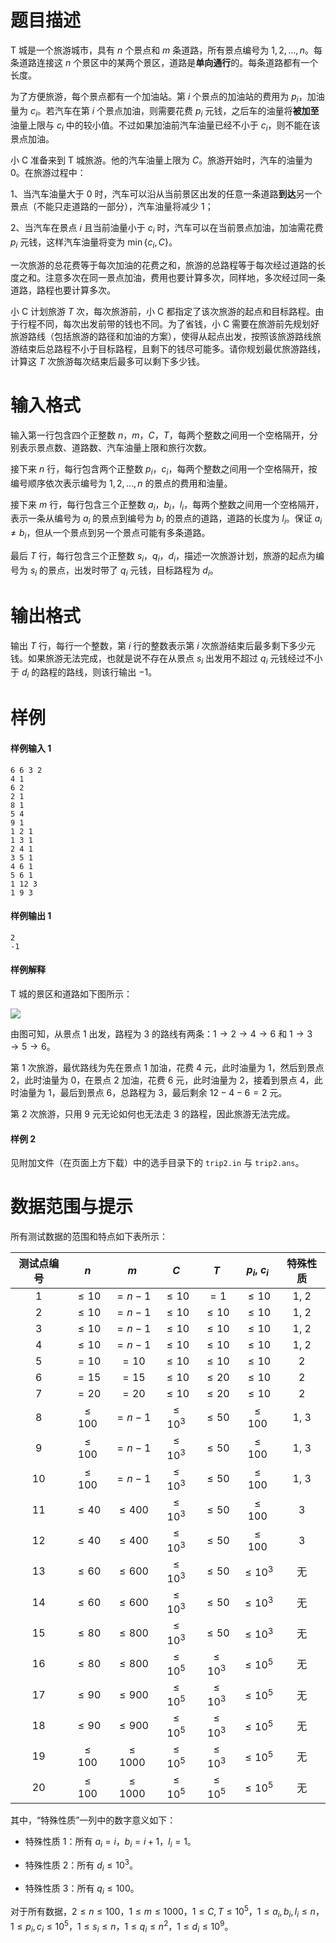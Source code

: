 
# 题目描述

T 城是一个旅游城市，具有 $n$ 个景点和 $m$ 条道路，所有景点编号为 $1,2,...,n$。每条道路连接这 $n$ 个景区中的某两个景区，道路是**单向通行**的。每条道路都有一个长度。

为了方便旅游，每个景点都有一个加油站。第 $i$ 个景点的加油站的费用为 $p_i$，加油量为 $c_i$。若汽车在第 $i$ 个景点加油，则需要花费 $p_i$ 元钱，之后车的油量将**被加至**油量上限与 $c_i$ 中的较小值。不过如果加油前汽车油量已经不小于 $c_i$，则不能在该景点加油。

小 C 准备来到 T 城旅游。他的汽车油量上限为 $C$。旅游开始时，汽车的油量为 $0$。在旅游过程中：

1、当汽车油量大于 $0$ 时，汽车可以沿从当前景区出发的任意一条道路**到达**另一个景点（不能只走道路的一部分），汽车油量将减少 $1$；

2、当汽车在景点 $i$ 且当前油量小于 $c_i$ 时，汽车可以在当前景点加油，加油需花费 $p_i$ 元钱，这样汽车油量将变为 $\min\{c_i,C\}$。

一次旅游的总花费等于每次加油的花费之和，旅游的总路程等于每次经过道路的长度之和。注意多次在同一景点加油，费用也要计算多次，同样地，多次经过同一条道路，路程也要计算多次。

小 C 计划旅游 $T$ 次，每次旅游前，小 C 都指定了该次旅游的起点和目标路程。由于行程不同，每次出发前带的钱也不同。为了省钱，小 C 需要在旅游前先规划好旅游路线（包括旅游的路径和加油的方案），使得从起点出发，按照该旅游路线旅游结束后总路程不小于目标路程，且剩下的钱尽可能多。请你规划最优旅游路线，计算这 $T$ 次旅游每次结束后最多可以剩下多少钱。

# 输入格式

输入第一行包含四个正整数 $n$，$m$，$C$，$T$，每两个整数之间用一个空格隔开，分别表示景点数、道路数、汽车油量上限和旅行次数。

接下来 $n$ 行，每行包含两个正整数 $p_i$，$c_i$，每两个整数之间用一个空格隔开，按编号顺序依次表示编号为 $1,2,...,n$ 的景点的费用和油量。

接下来 $m$ 行，每行包含三个正整数 $a_i$，$b_i$，$l_i$，每两个整数之间用一个空格隔开，表示一条从编号为 $a_i$ 的景点到编号为 $b_i$ 的景点的道路，道路的长度为 $l_i$。保证 $a_i\ne b_i$，但从一个景点到另一个景点可能有多条道路。

最后 $T$ 行，每行包含三个正整数 $s_i$，$q_i$，$d_i$，描述一次旅游计划，旅游的起点为编号为 $s_i$ 的景点，出发时带了 $q_i$ 元钱，目标路程为 $d_i$。

# 输出格式

输出 $T$ 行，每行一个整数，第 $i$ 行的整数表示第 $i$ 次旅游结束后最多剩下多少元钱。如果旅游无法完成，也就是说不存在从景点 $s_i$ 出发用不超过 $q_i$ 元钱经过不小于 $d_i$ 的路程的路线，则该行输出 $-1$。

# 样例

#### 样例输入 1
```plain
6 6 3 2
4 1
6 2
2 1
8 1
5 4
9 1
1 2 1
1 3 1
2 4 1
3 5 1
4 6 1
5 6 1
1 12 3
1 9 3
```

#### 样例输出 1
```plain
2
-1
```

#### 样例解释

T 城的景区和道路如下图所示：

![](/source/loj/539/img/aHR0cHM6Ly9pLmxvbGkubmV0LzIwMTcvMTEvMDMvNTlmYmMwYTQxY2U1Mi5wbmc=.png)

由图可知，从景点 $1$ 出发，路程为 $3$ 的路线有两条：$1\rightarrow 2\rightarrow 4\rightarrow 6$ 和 $1\rightarrow 3\rightarrow 5\rightarrow 6$。

第 $1$ 次旅游，最优路线为先在景点 $1$ 加油，花费 $4$ 元，此时油量为 $1$，然后到景点 $2$，此时油量为 $0$，在景点 $2$ 加油，花费 $6$ 元，此时油量为 $2$，接着到景点 $4$，此时油量为 $1$，最后到景点 $6$，总路程为 $3$，最后剩余 $12-4-6=2$ 元。

第 $2$ 次旅游，只用 $9$ 元无论如何也无法走 $3$ 的路程，因此旅游无法完成。

#### 样例 2

见附加文件（在页面上方下载）中的选手目录下的 `trip2.in` 与 `trip2.ans`。

# 数据范围与提示

所有测试数据的范围和特点如下表所示：

<!-- BEGIN: Migrated markdown table -->

| 测试点编号 | $n$ | $m$ | $C$ | $T$ | $p_i, \ c_i$ | 特殊性质 |
|:-:|:-:|:-:|:-:|:-:|:-:|:-:|
| 1 | $\le 10$ | $=n-1$ | $\le 10$ | $=1$ | $\le 10$ | 1, 2 |
| 2 | $\le 10$ | $=n-1$ | $\le 10$ | $\le 10$ | $\le 10$ | 1, 2 |
| 3 | $\le 10$ | $=n-1$ | $\le 10$ | $\le 10$ | $\le 10$ | 1, 2 |
| 4 | $\le 10$ | $=n-1$ | $\le 10$ | $\le 10$ | $\le 10$ | 1, 2 |
| 5 | $=10$ | $=10$ | $\le 10$ | $\le 10$ | $\le 10$ | 2 |
| 6 | $=15$ | $=15$ | $\le 10$ | $\le 20$ | $\le 10$ | 2 |
| 7 | $=20$ | $=20$ | $\le 10$ | $\le 20$ | $\le 10$ | 2 |
| 8 | $\le 100$ | $=n-1$ | $\le 10^3$ | $\le 50$ | $\le 100$ | 1, 3 |
| 9 | $\le 100$ | $=n-1$ | $\le 10^3$ | $\le 50$ | $\le 100$ | 1, 3 |
| 10 | $\le 100$ | $=n-1$ | $\le 10^3$ | $\le 50$ | $\le 100$ | 1, 3 |
| 11 | $\le 40$ | $\le 400$ | $\le 10^3$ | $\le 50$ | $\le 100$ | 3 |
| 12 | $\le 40$ | $\le 400$ | $\le 10^3$ | $\le 50$ | $\le 100$ | 3 |
| 13 | $\le 60$ | $\le 600$ | $\le 10^3$ | $\le 50$ | $\le 10^3$ | 无 |
| 14 | $\le 60$ | $\le 600$ | $\le 10^3$ | $\le 50$ | $\le 10^3$ | 无 |
| 15 | $\le 80$ | $\le 800$ | $\le 10^3$ | $\le 50$ | $\le 10^3$ | 无 |
| 16 | $\le 80$ | $\le 800$ | $\le 10^5$ | $\le 10^3$ | $\le 10^5$ | 无 |
| 17 | $\le 90$ | $\le 900$ | $\le 10^5$ | $\le 10^3$ | $\le 10^5$ | 无 |
| 18 | $\le 90$ | $\le 900$ | $\le 10^5$ | $\le 10^3$ | $\le 10^5$ | 无 |
| 19 | $\le 100$ | $\le 1000$ | $\le 10^5$ | $\le 10^3$ | $\le 10^5$ | 无 |
| 20 | $\le 100$ | $\le 1000$ | $\le 10^5$ | $\le 10^5$ | $\le 10^5$ | 无 |

<!-- Migrated from original HTML table:
<table class='ui table'>
    <thead>
        <tr>
            <th style='text-align: center'> 测试点编号 </th>
            <th style='text-align: center'> $n$ </th>
            <th style='text-align: center'> $m$ </th>
            <th style='text-align: center'> $C$ </th>
            <th style='text-align: center'> $T$ </th>
            <th style='text-align: center'> $p_i, \ c_i$ </th>
            <th style='text-align: center'> 特殊性质 </th>
        </tr>
    </thead>
    <tbody>
    	<tr>
            <td style='text-align: center; border-right: rgba(34, 36, 38, 0.1) 1px solid;'> 1 </td>
            <td style='text-align: center; border-right: rgba(34, 36, 38, 0.1) 1px solid;' rowspan='4'> $\le 10$ </td>
            <td style='text-align: center; border-right: rgba(34, 36, 38, 0.1) 1px solid;' rowspan='4'> $=n-1$ </td>
            <td style='text-align: center; border-right: rgba(34, 36, 38, 0.1) 1px solid;' rowspan='7'> $\le 10$ </td>
            <td style='text-align: center; border-right: rgba(34, 36, 38, 0.1) 1px solid;'> $=1$ </td>
            <td style='text-align: center; border-right: rgba(34, 36, 38, 0.1) 1px solid;' rowspan='7'> $\le 10$ </td>
            <td style='text-align: center' rowspan='4'> 1, 2 </td>
    	</tr>
    	<tr>
            <td style='text-align: center; border-right: rgba(34, 36, 38, 0.1) 1px solid;'> 2 </td>
            <td style='text-align: center; border-right: rgba(34, 36, 38, 0.1) 1px solid;' rowspan='4'> $\le 10$ </td>
    	</tr>
    	<tr>
            <td style='text-align: center; border-right: rgba(34, 36, 38, 0.1) 1px solid;'> 3 </td>
    	</tr>
    	<tr>
            <td style='text-align: center; border-right: rgba(34, 36, 38, 0.1) 1px solid;'> 4 </td>
    	</tr>
    	<tr>
            <td style='text-align: center; border-right: rgba(34, 36, 38, 0.1) 1px solid;'> 5 </td>
            <td style='text-align: center; border-right: rgba(34, 36, 38, 0.1) 1px solid;'> $=10$ </td>
            <td style='text-align: center; border-right: rgba(34, 36, 38, 0.1) 1px solid;'> $=10$ </td>
            <td style='text-align: center' rowspan='3'> 2 </td>
    	</tr>
    	<tr>
            <td style='text-align: center; border-right: rgba(34, 36, 38, 0.1) 1px solid;'> 6 </td>
            <td style='text-align: center; border-right: rgba(34, 36, 38, 0.1) 1px solid;'> $=15$ </td>
            <td style='text-align: center; border-right: rgba(34, 36, 38, 0.1) 1px solid;'> $=15$ </td>
            <td style='text-align: center; border-right: rgba(34, 36, 38, 0.1) 1px solid;' rowspan='2'> $\le 20$ </td>
    	</tr>
    	<tr>
            <td style='text-align: center; border-right: rgba(34, 36, 38, 0.1) 1px solid;'> 7 </td>
            <td style='text-align: center; border-right: rgba(34, 36, 38, 0.1) 1px solid;'> $=20$ </td>
            <td style='text-align: center; border-right: rgba(34, 36, 38, 0.1) 1px solid;'> $=20$ </td>
    	</tr>
    	<tr>
            <td style='text-align: center; border-right: rgba(34, 36, 38, 0.1) 1px solid;'> 8 </td>
            <td style='text-align: center; border-right: rgba(34, 36, 38, 0.1) 1px solid;' rowspan='3'> $\le 100$ </td>
            <td style='text-align: center; border-right: rgba(34, 36, 38, 0.1) 1px solid;' rowspan='3'> $=n-1$ </td>
            <td style='text-align: center; border-right: rgba(34, 36, 38, 0.1) 1px solid;' rowspan='8'> $\le 10^3$ </td>
            <td style='text-align: center; border-right: rgba(34, 36, 38, 0.1) 1px solid;' rowspan='8'> $\le 50$ </td>
            <td style='text-align: center; border-right: rgba(34, 36, 38, 0.1) 1px solid;' rowspan='5'> $\le 100$ </td>
            <td style='text-align: center' rowspan='3'> 1, 3 </td>
    	</tr>
    	<tr>
            <td style='text-align: center; border-right: rgba(34, 36, 38, 0.1) 1px solid;'> 9 </td>
    	</tr>
    	<tr>
            <td style='text-align: center; border-right: rgba(34, 36, 38, 0.1) 1px solid;'> 10 </td>
    	</tr>
    	<tr>
            <td style='text-align: center; border-right: rgba(34, 36, 38, 0.1) 1px solid;'> 11 </td>
            <td style='text-align: center; border-right: rgba(34, 36, 38, 0.1) 1px solid;' rowspan='2'> $\le 40$ </td>
            <td style='text-align: center; border-right: rgba(34, 36, 38, 0.1) 1px solid;' rowspan='2'> $\le 400$ </td>
            <td style='text-align: center' rowspan='2'> 3 </td>
    	</tr>
    	<tr>
            <td style='text-align: center; border-right: rgba(34, 36, 38, 0.1) 1px solid;'> 12 </td>
    	</tr>
    	<tr>
            <td style='text-align: center; border-right: rgba(34, 36, 38, 0.1) 1px solid;'> 13 </td>
            <td style='text-align: center; border-right: rgba(34, 36, 38, 0.1) 1px solid;' rowspan='2'> $\le 60$ </td>
            <td style='text-align: center; border-right: rgba(34, 36, 38, 0.1) 1px solid;' rowspan='2'> $\le 600$ </td>
            <td style='text-align: center; border-right: rgba(34, 36, 38, 0.1) 1px solid;' rowspan='3'> $\le 10^3$ </td>
            <td style='text-align: center' rowspan='8'> 无 </td>
    	</tr>
    	<tr>
            <td style='text-align: center; border-right: rgba(34, 36, 38, 0.1) 1px solid;'> 14 </td>
    	</tr>
    	<tr>
            <td style='text-align: center; border-right: rgba(34, 36, 38, 0.1) 1px solid;'> 15 </td>
            <td style='text-align: center; border-right: rgba(34, 36, 38, 0.1) 1px solid;' rowspan='2'> $\le 80$ </td>
            <td style='text-align: center; border-right: rgba(34, 36, 38, 0.1) 1px solid;' rowspan='2'> $\le 800$ </td>
    	</tr>
    	<tr>
            <td style='text-align: center; border-right: rgba(34, 36, 38, 0.1) 1px solid;'> 16 </td>
            <td style='text-align: center; border-right: rgba(34, 36, 38, 0.1) 1px solid;' rowspan='5'> $\le 10^5$ </td>
            <td style='text-align: center; border-right: rgba(34, 36, 38, 0.1) 1px solid;' rowspan='4'> $\le 10^3$ </td>
            <td style='text-align: center; border-right: rgba(34, 36, 38, 0.1) 1px solid;' rowspan='5'> $\le 10^5$ </td>
    	</tr>
    	<tr>
            <td style='text-align: center; border-right: rgba(34, 36, 38, 0.1) 1px solid;'> 17 </td>
            <td style='text-align: center; border-right: rgba(34, 36, 38, 0.1) 1px solid;' rowspan='2'> $\le 90$ </td>
            <td style='text-align: center; border-right: rgba(34, 36, 38, 0.1) 1px solid;' rowspan='2'> $\le 900$ </td>
    	</tr>
    	<tr>
            <td style='text-align: center; border-right: rgba(34, 36, 38, 0.1) 1px solid;'> 18 </td>
    	</tr>
    	<tr>
            <td style='text-align: center; border-right: rgba(34, 36, 38, 0.1) 1px solid;'> 19 </td>
            <td style='text-align: center; border-right: rgba(34, 36, 38, 0.1) 1px solid;' rowspan='2'> $\le 100$ </td>
            <td style='text-align: center; border-right: rgba(34, 36, 38, 0.1) 1px solid;' rowspan='2'> $\le 1000$ </td>
    	</tr>
    	<tr>
            <td style='text-align: center; border-right: rgba(34, 36, 38, 0.1) 1px solid;'> 20 </td>
            <td style='text-align: center; border-right: rgba(34, 36, 38, 0.1) 1px solid;'> $\le 10^5$ </td>
    	</tr>
    </tbody>
</table>
-->

<!-- END: Migrated markdown table -->

其中，“特殊性质”一列中的数字意义如下：

* 特殊性质 1：所有 $a_i=i$，$b_i=i+1$，$l_i=1$。

* 特殊性质 2：所有 $d_i\le 10^3$。

* 特殊性质 3：所有 $q_i\le 100$。

对于所有数据，$2\le n\le 100$，$1\le m\le 1000$，$1\le C,T\le 10^5$，$1\le a_i,b_i,l_i\le n$，$1\le p_i,c_i\le 10^5$，$1\le s_i\le n$，$1\le q_i\le n^2$，$1\le d_i\le 10^9$。

